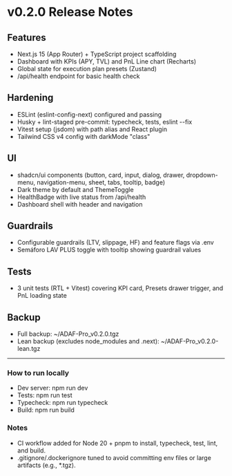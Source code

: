 # v0.2.0 Release Notes

## Features

- Next.js 15 (App Router) + TypeScript project scaffolding
- Dashboard with KPIs (APY, TVL) and PnL Line chart (Recharts)
- Global state for execution plan presets (Zustand)
- /api/health endpoint for basic health check

## Hardening

- ESLint (eslint-config-next) configured and passing
- Husky + lint-staged pre-commit: typecheck, tests, eslint --fix
- Vitest setup (jsdom) with path alias and React plugin
- Tailwind CSS v4 config with darkMode "class"

## UI

- shadcn/ui components (button, card, input, dialog, drawer, dropdown-menu, navigation-menu, sheet, tabs, tooltip, badge)
- Dark theme by default and ThemeToggle
- HealthBadge with live status from /api/health
- Dashboard shell with header and navigation

## Guardrails

- Configurable guardrails (LTV, slippage, HF) and feature flags via .env
- Semáforo LAV PLUS toggle with tooltip showing guardrail values

## Tests

- 3 unit tests (RTL + Vitest) covering KPI card, Presets drawer trigger, and PnL loading state

## Backup

- Full backup: ~/ADAF-Pro_v0.2.0.tgz
- Lean backup (excludes node_modules and .next): ~/ADAF-Pro_v0.2.0-lean.tgz

---

### How to run locally

- Dev server: npm run dev
- Tests: npm run test
- Typecheck: npm run typecheck
- Build: npm run build

### Notes

- CI workflow added for Node 20 + pnpm to install, typecheck, test, lint, and build.
- .gitignore/.dockerignore tuned to avoid committing env files or large artifacts (e.g., *.tgz).
